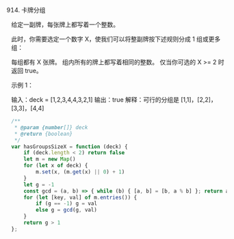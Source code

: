 914. 卡牌分组

给定一副牌，每张牌上都写着一个整数。

此时，你需要选定一个数字 X，使我们可以将整副牌按下述规则分成 1 组或更多组：

每组都有 X 张牌。
组内所有的牌上都写着相同的整数。
仅当你可选的 X >= 2 时返回 true。

示例 1：

输入：deck = [1,2,3,4,4,3,2,1]
输出：true
解释：可行的分组是 [1,1]，[2,2]，[3,3]，[4,4]

```js
/**
 * @param {number[]} deck
 * @return {boolean}
 */
var hasGroupsSizeX = function (deck) {
    if (deck.length < 2) return false
    let m = new Map()
    for (let x of deck) {
        m.set(x, (m.get(x) || 0) + 1)
    }
    let g = -1
    const gcd = (a, b) => { while (b) { [a, b] = [b, a % b] }; return a }
    for (let [key, val] of m.entries()) {
        if (g == -1) g = val
        else g = gcd(g, val)
    }
    return g > 1
};
```

